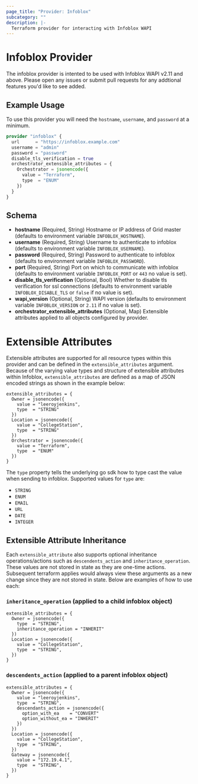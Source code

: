 ```yaml
---
page_title: "Provider: Infoblox"
subcategory: ""
description: |-
  Terraform provider for interacting with Infoblox WAPI
---
```


# Infoblox Provider


The infoblox provider is intented to be used with Infoblox WAPI v2.11 and above.  Please open any issues or submit pull requests for any addtional features you'd like to see added.

## Example Usage

To use this provider you will need the `hostname`, `username`, and `password` at a minimum.

```terraform
provider "infoblox" {
  url      = "https://infoblox.example.com"
  username = "admin"
  password = "password"
  disable_tls_verification = true
  orchestrator_extensible_attributes = {
    Orchestrator = jsonencode({
      value = "Terraform",
      type  = "ENUM"
    })
  }
}
```

## Schema

- **hostname** (Required, String) Hostname or IP address of Grid master (defaults to environment variable `INFOBLOX_HOSTNAME`).
- **username** (Required, String) Username to authenticate to infoblox (defaults to environment variable `INFOBLOX_USERNAME`).
- **password** (Required, String) Password to authenticate to infoblox (defaults to environment variable `INFOBLOX_PASSWORD`).
- **port** (Required, String) Port on which to communicate with infoblox (defaults to environment variable `INFOBLOX_PORT` or `443` no value is set).
- **disable_tls_verification** (Optional, Bool) Whether to disable tls verification for ssl connections (defaults to environment variable `INFOBLOX_DISABLE_TLS` or `false` if no value is set).
- **wapi_version** (Optional, String) WAPI version (defaults to environment variable `INFOBLOX_VERSION` or `2.11` if no value is set).
- **orchestrator_extensible_attributes** (Optional, Map) Extensible attributes applied to all objects configured by provider. 

# Extensible Attributes

Extensible attributes are supported for all resource types within this provider and can be defined in the `extensible_attributes` argument.  Because of the varying value types and structure of extensible attributes within Infoblox, `extensible_attributes` are defined as a map of JSON encoded strings as shown in the example below:

```hcl
extensible_attributes = {
  Owner = jsonencode({
    value = "leeroyjenkins",
    type  = "STRING"
  })
  Location = jsonencode({
    value = "CollegeStation",
    type  = "STRING"
  })
  Orchestrator = jsonencode({
    value = "Terraform",
    type  = "ENUM"
  })
}
```

The `type` property tells the underlying go sdk how to type cast the value when sending to infoblox.  Supported values for `type` are:

- `STRING`
- `ENUM`
- `EMAIL`
- `URL`
- `DATE`
- `INTEGER`

## Extensible Attribute Inheritance

Each `extensible_attribute` also supports optional inheritance operations/actions such as `descendents_action` and `inheritance_operation`.  These values are not stored in state as they are one-time actions.  Subsequent terraform applies would always view these arguments as a new change since they are not stored in state.  Below are examples of how to use each:

### `inheritance_operation` (applied to a child infoblox object)

```hcl
extensible_attributes = {
  Owner = jsonencode({
    type  = "STRING",
    inheritance_operation = "INHERIT"
  })
  Location = jsonencode({
    value = "CollegeStation",
    type  = "STRING",
  })
}
```

### `descendents_action` (applied to a parent infoblox object)

```hcl
extensible_attributes = {
  Owner = jsonencode({
    value = "leeroyjenkins",
    type  = "STRING",
    descendants_action = jsonencode({
      option_with_ea    = "CONVERT"
      option_without_ea = "INHERIT"
    })
  })
  Location = jsonencode({
    value = "CollegeStation",
    type  = "STRING",
  })
  Gateway = jsonencode({
    value = "172.19.4.1",
    type  = "STRING",
  })
}
```